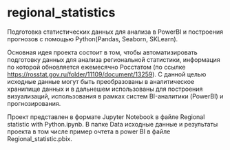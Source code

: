 # regional_statistics

Подготовка статистических данных для анализа в PowerBI и построения прогнозов с помощью Python(Pandas, Seaborn, SKLearn).

Основная идея проекта состоит в том, чтобы автоматизировать подготовку данных для анализа региональной статистики, информация по которой обновляется ежемесячно Росстатом (по ссылке https://rosstat.gov.ru/folder/11109/document/13259). С данной целью исходные данные могут быть преобразованы в аналитическое хранилище данных и в дальнешем использованы для построения визуализаций, использования в рамках систем BI-аналитики (PowerBI) и прогнозирования.

Проект представлен в формате Jupyter Notebook в файле Regional statistic with Python.ipynb.
В папке Data исходные данные и результаты проекта в том числе пример очтета в power BI в файле Regional_statistic.pbix.
